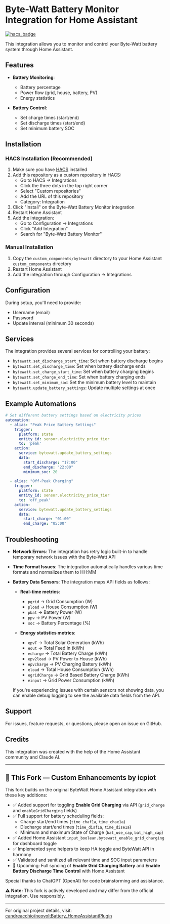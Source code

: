# Byte-Watt Battery Monitor Integration for Home Assistant

[![hacs_badge](https://img.shields.io/badge/HACS-Custom-orange.svg)](https://github.com/custom-components/hacs)

This integration allows you to monitor and control your Byte-Watt battery system through Home Assistant.

## Features

- **Battery Monitoring**:
  - Battery percentage
  - Power flow (grid, house, battery, PV)
  - Energy statistics

- **Battery Control**:
  - Set charge times (start/end)
  - Set discharge times (start/end)
  - Set minimum battery SOC

## Installation

### HACS Installation (Recommended)

1. Make sure you have [HACS](https://hacs.xyz/) installed
2. Add this repository as a custom repository in HACS:
   - Go to HACS → Integrations
   - Click the three dots in the top right corner
   - Select "Custom repositories"
   - Add the URL of this repository
   - Category: Integration
3. Click "Install" on the Byte-Watt Battery Monitor integration
4. Restart Home Assistant
5. Add the integration:
   - Go to Configuration → Integrations
   - Click "Add Integration"
   - Search for "Byte-Watt Battery Monitor"

### Manual Installation

1. Copy the `custom_components/bytewatt` directory to your Home Assistant `custom_components` directory
2. Restart Home Assistant
3. Add the integration through Configuration → Integrations

## Configuration

During setup, you'll need to provide:
- Username (email)
- Password
- Update interval (minimum 30 seconds)

## Services

The integration provides several services for controlling your battery:

- `bytewatt.set_discharge_start_time`: Set when battery discharge begins
- `bytewatt.set_discharge_time`: Set when battery discharge ends
- `bytewatt.set_charge_start_time`: Set when battery charging begins  
- `bytewatt.set_charge_end_time`: Set when battery charging ends
- `bytewatt.set_minimum_soc`: Set the minimum battery level to maintain
- `bytewatt.update_battery_settings`: Update multiple settings at once

## Example Automations

```yaml
# Set different battery settings based on electricity prices
automation:
  - alias: "Peak Price Battery Settings"
    trigger:
      platform: state
      entity_id: sensor.electricity_price_tier
      to: 'peak'
    action:
      service: bytewatt.update_battery_settings
      data:
        start_discharge: "17:00"
        end_discharge: "22:00" 
        minimum_soc: 20
        
  - alias: "Off-Peak Charging"
    trigger:
      platform: state
      entity_id: sensor.electricity_price_tier
      to: 'off_peak'
    action:
      service: bytewatt.update_battery_settings
      data:
        start_charge: "01:00"
        end_charge: "05:00"
```

## Troubleshooting

- **Network Errors**: The integration has retry logic built-in to handle temporary network issues with the Byte-Watt API
- **Time Format Issues**: The integration automatically handles various time formats and normalizes them to HH:MM
- **Battery Data Sensors**: The integration maps API fields as follows:
  - **Real-time metrics**:
    - `pgrid` → Grid Consumption (W)
    - `pload` → House Consumption (W)
    - `pbat` → Battery Power (W)
    - `ppv` → PV Power (W)
    - `soc` → Battery Percentage (%)
  
  - **Energy statistics metrics**:
    - `epvT` → Total Solar Generation (kWh)
    - `eout` → Total Feed In (kWh)
    - `echarge` → Total Battery Charge (kWh)
    - `epv2load` → PV Power to House (kWh)
    - `epvcharge` → PV Charging Battery (kWh)
    - `eload` → Total House Consumption (kWh)
    - `egridCharge` → Grid Based Battery Charge (kWh)
    - `einput` → Grid Power Consumption (kWh)
  
  If you're experiencing issues with certain sensors not showing data, you can enable debug logging to see the available data fields from the API.

## Support

For issues, feature requests, or questions, please open an issue on GitHub.

## Credits

This integration was created with the help of the Home Assistant community and Claude AI.

---

## 🚧 This Fork — Custom Enhancements by icpiot

This fork builds on the original ByteWatt Home Assistant integration with these key additions:

- ✅ Added support for toggling **Enable Grid Charging** via API (`grid_charge` and `enableGridCharging` fields)
- ✅ Full support for battery scheduling fields:
  - Charge start/end times (`time_chaf1a`, `time_chae1a`)
  - Discharge start/end times (`time_disf1a`, `time_dise1a`)
  - Minimum and maximum State of Charge (`bat_use_cap`, `bat_high_cap`)
- ✅ Added Home Assistant `input_boolean.bytewatt_enable_grid_charging` for dashboard toggle
- ✅ Implemented sync helpers to keep HA toggle and ByteWatt API in harmony
- ✅ Validated and sanitized all relevant time and SOC input parameters
- 🔄 Upcoming: Full syncing of **Enable Grid Charging Battery** and **Enable Battery Discharge Time Control** with Home Assistant

Special thanks to ChatGPT (OpenAI) for code brainstorming and assistance.

⚠️ **Note:** This fork is actively developed and may differ from the official integration. Use responsibly.

---

For original project details, visit:  
[candreacchio/neovoltBattery_HomeAssistantPlugin](https://github.com/candreacchio/neovoltBattery_HomeAssistantPlugin)

